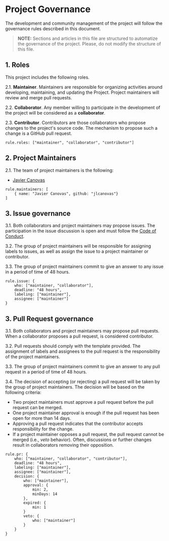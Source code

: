 # Project Governance

The development and community management of the project will follow the governance rules described in this document.

> **NOTE:** Sections and articles in this file are structured to automatize the governance of the project. Please, do not modify the structure of this file.

## 1. Roles

This project includes the following roles.

2.1. **Maintainer**. Maintainers are responsible for organizing activities around developing, maintaining, and updating the Project. Project maintainers will review and merge pull requests.

2.2. **Collaborator**. Any member willing to participate in the development of the project will be considered as a **collaborator**. 

2.3. **Contributor**. Contributors are those collaborators who propose changes to the project's source code. The mechanism to propose such a change is a GitHub pull request.

```governance
rule.roles: ["maintainer", "collaborator", "contributor"]
```

## 2. Project Maintainers

2.1. The team of project maintainers is the following:

 * [Javier Canovas](https://github.com/jlcanovas/) 

```governance
rule.maintainers: [
    { name: "Javier Canovas", github: "jlcanovas"}
]
```

## 3. Issue governance

3.1. Both collaborators and project maintainers may propose issues. The participation in the issue discussion is open and must follow the [Code of Conduct](CODE_OF_CONDUCT.md).

3.2. The group of project maintainers will be responsible for assigning labels to issues, as well as assign the issue to a project maintainer or contributor.

3.3. The group of project maintainers commit to give an answer to any issue in a period of time of 48 hours. 

```governance
rule.issue: {
    who: ["maintainer, "collaborator"],
    deadline: "48 hours",
    labeling: ["maintainer"],
    assignee: ["maintainer"]
}
```

## 3. Pull Request governance

3.1. Both collaborators and project maintainers may propose pull requests. When a collaborator proposes a pull request, is considered contributor.

3.2. Pull requests should comply with the template provided. The assignment of labels and assignees to the pull request is the responsibility of the project maintainers.

3.3. The group of project maintainers commit to give an answer to any pull request in a period of time of 48 hours. 

3.4. The decision of accepting (or rejecting) a pull request will be taken by the group of project maintainers. The decision will be based on the following criteria:

* Two project maintainers must approve a pull request before the pull request can be merged. 
* One project maintainer approval is enough if the pull request has been open for more than 14 days.
* Approving a pull request indicates that the contributor accepts
responsibility for the change. 
* If a project maintainer opposes a pull request, the pull request cannot be merged (i.e., _veto_ behavior). Often, discussions or further changes result in collaborators removing their opposition.

```governance
rule.pr: {
    who: ["maintainer, "collaborator", "contributor"],
    deadline: "48 hours",
    labeling: ["maintainer"],
    assignee: ["maintainer"],
    decision: {
        who: ["maintainer"],
        approval: {
            min: 2,
            minDays: 14
        },
        expired: {
            min: 1
        }
        veto: {
            who: ["maintainer"]
        }
    }
}
```